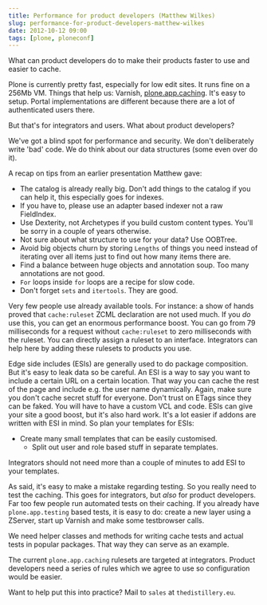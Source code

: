 ```yaml
---
title: Performance for product developers (Matthew Wilkes)
slug: performance-for-product-developers-matthew-wilkes
date: 2012-10-12 09:00
tags: [plone, ploneconf]
---
```


What can product developers do to make their products faster to use
and easier to cache.

Plone is currently pretty fast, especially for low edit sites. It runs
fine on a 256Mb VM. Things that help us: Varnish,
[plone.app.caching](http://pypi.python.org/pypi/plone.app.caching/). It's
easy to setup. Portal implementations are different because there are
a lot of authenticated users there.

But that's for integrators and users. What about product developers?

We've got a blind spot for performance and security. We don't
deliberately write 'bad' code. We do think about our data structures
(some even over do it).

A recap on tips from an earlier presentation Matthew gave:

   - The catalog is already really big. Don't add things to the
     catalog if you can help it, this especially goes for indexes.
   - If you have to, please use an adapter based indexer not a raw
     FieldIndex.
   - Use Dexterity, not Archetypes if you build custom content
     types. You'll be sorry in a couple of years otherwise.
   - Not sure about what structure to use for your data? Use OOBTree.
   - Avoid big objects churn by storing `Lengths` of things you need
     instead of iterating over all items just to find out how many
     items there are.
   - Find a balance between huge objects and annotation soup. Too many
     annotations are not good.
   - `For` loops inside `for` loops are a recipe for slow code.
   - Don't forget `sets` and `itertools`. They are good.

Very few people use already available tools. For instance: a show of
hands proved that `cache:ruleset` ZCML declaration are not used
much. If you *do* use this, you can get an enormous performance
boost. You can go from 79 milliseconds for a request without
`cache:ruleset` to zero milliseconds with the ruleset. You can
directly assign a ruleset to an interface. Integrators can help here
by adding these rulesets to products you use.

Edge side includes (ESIs) are generally used to do package
composition. But it's easy to leak data so be careful. An ESI is a way
to say you want to include a certain URL on a certain location. That
way you can cache the rest of the page and include e.g. the user name
dynamically. Again, make sure you don't cache secret stuff for
everyone. Don't trust on ETags since they can be faked. You will have
to have a custom VCL and code. ESIs can give your site a good boost,
but it's also hard work. It's a lot easier if addons are written with
ESI in mind. So plan your templates for ESIs:

- Create many small templates that can be easily customised.
   - Split out user and role based stuff in separate templates.

Integrators should not need more than a couple of minutes to add
ESI to your templates.

As said, it's easy to make a mistake regarding testing. So you really
need to test the caching. This goes for integrators, but *also* for
product developers. Far too few people run automated tests on their
caching. If you already have `plone.app.testing` based tests, it is
easy to do: create a new layer using a ZServer, start up Varnish and
make some testbrowser calls.

We need helper classes and methods for writing cache tests and actual
tests in popular packages. That way they can serve as an example.

The current `plone.app.caching` rulesets are targeted at
integrators. Product developers need a series of rules which we agree
to use so configuration would be easier.

Want to help put this into practice? Mail to `sales` at
`thedistillery.eu`.
